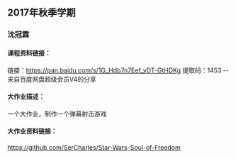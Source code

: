 ## 2017年秋季学期

### 沈冠霖

#### 课程资料链接：

链接：https://pan.baidu.com/s/1G_Hdb7n7Eef_vDT-GtHDKg 
提取码：1453 
--来自百度网盘超级会员V4的分享

#### 大作业描述：

一个大作业，制作一个弹幕射击游戏

#### 大作业资料链接：

https://github.com/SerCharles/Star-Wars-Soul-of-Freedom

